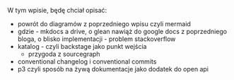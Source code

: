 W tym wpisie, będę chciał opisać:

-   powrót do diagramów z poprzedniego wpisu czyli mermaid
-   gdzie - mkdocs a drive, o glean nawiąż do google docs z poprzedniego bloga,
    o blisko implementacji - problem stackoverflow
-   katalog - czyli backstage jako punkt wejścia
    -   przygoda z sourcegraph
-   conventional changelog i conventional commits
-   p3 czyli sposób na żywą dokumentacje jako dodatek do open api
